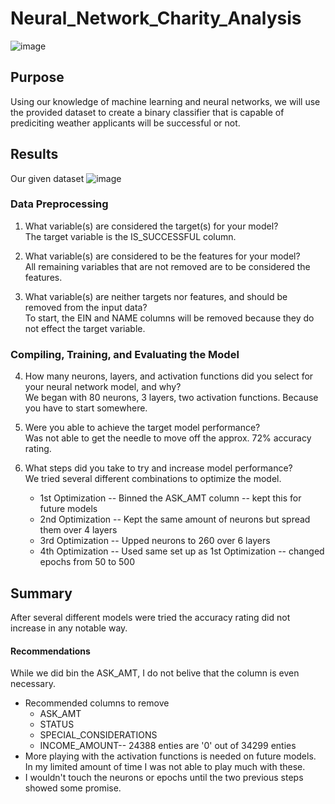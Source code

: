 # Neural_Network_Charity_Analysis
![image](https://user-images.githubusercontent.com/111661058/234169400-ea790b37-cfce-4dd6-82fe-0028a98376e6.png)
## Purpose
Using our knowledge of machine learning and neural networks, we will use the provided dataset to create a binary classifier that is capable of prediciting weather applicants will be successful or not.
## Results
Our given dataset
![image](https://user-images.githubusercontent.com/111661058/234170769-e89c04b2-d46f-4dbc-a92b-9240c0f5ed08.png)

### Data Preprocessing
  1) What variable(s) are considered the target(s) for your model?<BR>
      The target variable is the IS_SUCCESSFUL column.
      
  2) What variable(s) are considered to be the features for your model?<BR>
      All remaining variables that are not removed are to be considered  the features. 
      
  3) What variable(s) are neither targets nor features, and should be removed from the input data?<BR>
      To start, the EIN and NAME columns will be removed because they do not effect the target variable.
      
### Compiling, Training, and Evaluating the Model
  4) How many neurons, layers, and activation functions did you select for your neural network model, and why?<BR>
       We began with 80 neurons, 3 layers, two activation functions. Because you have to start somewhere.     
        
  5) Were you able to achieve the target model performance?<BR>
      Was not able to get the needle to move off the approx. 72% accuracy rating.  
      
  6) What steps did you take to try and increase model performance?<BR>
      We tried several different combinations to optimize the model.
        * 1st Optimization -- Binned the ASK_AMT column -- kept this for future models
        * 2nd Optimization -- Kept the same amount of neurons but spread them over 4 layers
        * 3rd Optimization -- Upped neurons to 260 over 6 layers
        * 4th Optimization -- Used same set up as 1st Optimization -- changed epochs from 50 to 500

## Summary
  After several different models were tried the accuracy rating did not increase in any notable way. 
#### Recommendations
  While we did bin the ASK_AMT, I do not belive that the column is even necessary. 
   * Recommended columns to remove
      * ASK_AMT
      * STATUS
      * SPECIAL_CONSIDERATIONS
      * INCOME_AMOUNT-- 24388 enties are '0' out of 34299 enties
   * More playing with the activation functions is needed on future models. In my limited amount of time I was not able to play much with these.
   * I wouldn't touch the neurons or epochs until the two previous steps showed some promise.

